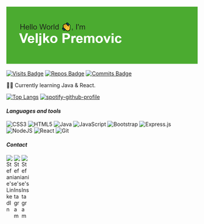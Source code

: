![alt text](header.png)


 [![Visits Badge](https://badges.pufler.dev/visits/velpre/velpre)](https://badges.pufler.dev)
 [![Repos Badge](https://badges.pufler.dev/repos/velpre)](https://badges.pufler.dev) 
 [![Commits Badge](https://badges.pufler.dev/commits/monthly/velpre)](https://badges.pufler.dev)	

👨‍🎓 Currently learning Java & React.


 [![Top Langs](https://github-readme-stats.vercel.app/api/top-langs/?username=velpre&layout=compact)](https://github.com/anuraghazra/github-readme-stats) 
[![spotify-github-profile](https://spotify-github-profile.vercel.app/api/view?uid=11123045781&cover_image=true&theme=novatorem)](https://github.com/kittinan/spotify-github-profile)




#### _Languages and tools_

![CSS3](https://img.shields.io/badge/css3-%231572B6.svg?style=for-the-badge&logo=css3&logoColor=white)
![HTML5](https://img.shields.io/badge/html5-%23E34F26.svg?style=for-the-badge&logo=html5&logoColor=white)
![Java](https://img.shields.io/badge/java-%23ED8B00.svg?style=for-the-badge&logo=java&logoColor=white)
![JavaScript](https://img.shields.io/badge/javascript-%23323330.svg?style=for-the-badge&logo=javascript&logoColor=%23F7DF1E)
![Bootstrap](https://img.shields.io/badge/bootstrap-%23563D7C.svg?style=for-the-badge&logo=bootstrap&logoColor=white)
![Express.js](https://img.shields.io/badge/express.js-%23404d59.svg?style=for-the-badge&logo=express&logoColor=%2361DAFB)
![NodeJS](https://img.shields.io/badge/node.js-6DA55F?style=for-the-badge&logo=node.js&logoColor=white)
![React](https://img.shields.io/badge/react-%2320232a.svg?style=for-the-badge&logo=react&logoColor=%2361DAFB)
![Git](https://img.shields.io/badge/git-%23F05033.svg?style=for-the-badge&logo=git&logoColor=white)

#### _Contact_

<a href="https://www.linkedin.com/in/vepo/">
  <img align="left" alt="Stefanie's LinkedIn" width="20px" src="https://cdn.jsdelivr.net/npm/simple-icons@v3/icons/linkedin.svg" />
</a>
<a href="https://www.instagram.com/v._.pr/">
  <img align="left" alt="Stefanie's Instagram" width="20px" src="https://cdn.jsdelivr.net/npm/simple-icons@v3/icons/instagram.svg" />
</a>
<a href="https://www.facebook.com/veljko.kv/">
  <img align="left" alt="Stefanie's Instagram" width="20px" src="https://cdn.jsdelivr.net/npm/simple-icons@3.13.0/icons/facebook.svg" />
</a>



